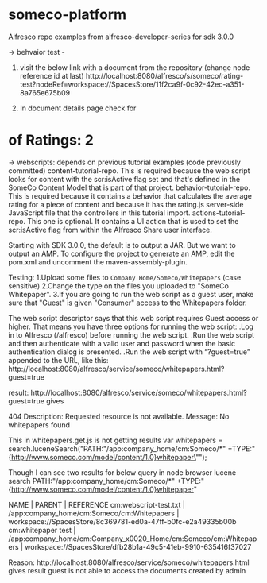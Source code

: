 # someco-platform
Alfresco repo examples from alfresco-developer-series for sdk 3.0.0

-> behvaior test -
1. visit the below link with a document from the repository (change node reference id at last)
http://localhost:8080/alfresco/s/someco/rating-test?nodeRef=workspace://SpacesStore/11f2ca9f-0c92-42ec-a351-8a765e675b09

2. In document details page check for
# of Ratings: 2

-> webscripts: depends on previous tutorial examples (code previously committed)
content-tutorial-repo. This is required because the web script looks for content with the  scr:isActive flag set and that's defined in the SomeCo Content Model that is part of that project.
behavior-tutorial-repo. This is required because it contains a behavior that calculates the average rating for a piece of content and because it has the rating.js server-side JavaScript file that the controllers in this tutorial import.
actions-tutorial-repo. This one is optional. It contains a UI action that is used to set the  scr:isActive flag from within the Alfresco Share user interface.

Starting with SDK 3.0.0, the default is to output a JAR. But we want to output an AMP. To configure the project to generate an AMP, edit the pom.xml and uncomment the maven-assembly-plugin.

Testing:
1.Upload some files to `Company Home/Someco/Whitepapers` (case sensitive)
2.Change the type on the files you uploaded to "SomeCo Whitepaper".
3.If you are going to run the web script as a guest user, make sure that "Guest" is given "Consumer" access to the Whitepapers folder.

The web script descriptor says that this web script requires Guest access or higher. That means you have three options for running the web script:
.Log in to Alfresco (/alfresco) before running the web script.
.Run the web script and then authenticate with a valid user and password when the basic authentication dialog is presented.
.Run the web script with “?guest=true” appended to the URL, like this:
http://localhost:8080/alfresco/service/someco/whitepapers.html?guest=true

result:
http://localhost:8080/alfresco/service/someco/whitepapers.html?guest=true gives

404 Description:	Requested resource is not available.
Message:	No whitepapers found

This in whitepapers.get.js is not getting results
	var whitepapers = search.luceneSearch("PATH:\"/app:company_home/cm:Someco/*\" +TYPE:\"{http://www.someco.com/model/content/1.0}whitepaper\"");

Though I can see two results for below query in node browser lucene search
PATH:"/app:company_home/cm:Someco/*" +TYPE:"{http://www.someco.com/model/content/1.0}whitepaper"

NAME | PARENT | REFERENCE
cm:webscript-test.txt | /app:company_home/cm:Someco/cm:Whitepapers | workspace://SpacesStore/8c369781-ed0a-47ff-b0fc-e2a49335b00b
cm:whitepaper test | /app:company_home/cm:Company_x0020_Home/cm:Someco/cm:Whitepapers | workspace://SpacesStore/dfb28b1a-49c5-41eb-9910-635416f37027

Reason: http://localhost:8080/alfresco/service/someco/whitepapers.html gives result guest is not able to access the documents created by admin
